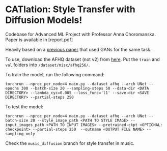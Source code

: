 # CATlation: Style Transfer with Diffusion Models!

Codebase for Advanced ML Project with Professor Anna Choromanska. Paper is available in [report.pdf]

Heavily based on a [previous paper](https://arxiv.org/abs/2105.03117) that used GANs for the same task.

To use, download the AFHQ dataset (not v2) from [here](https://github.com/clovaai/stargan-v2/blob/master/README.md#animal-faces-hq-dataset-afhq). Put the `train` and `val` folders into `/dataset/misc/afhq256/`.


To train the model, run the following command:
```
torchrun --nproc_per_node=4 main.py --dataset afhq --arch UNet --epochs 300 --batch-size 20 --sampling-steps 50 --data-dir <DATA DIRECTORY> --lambda_cyc=0.005 --loss_func='l1' --save-dir <SAVE DIRECTORY> --partial-steps 250
```

To test the model:
```
torchrun --nproc_per_node=4 main.py --dataset afhq --arch UNet --batch-size 20 --style_image_path <PATH TO STYLE IMAGE> --input_images_path <PATH TO INPUT IMAGES> --pretrained-ckpt <OPTIONAL: checkpoint> --partial-steps 250  --outname <OUTPUT FILE NAME> --sampling-only 
```

Check the `music_diffusion` branch for style transfer in music.

